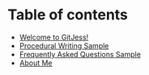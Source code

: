 # Table of contents

* [Welcome to GitJess!](README.md)
* [Procedural Writing Sample](procedure.md)
* [Frequently Asked Questions Sample](frequently-asked-questions-sample.md)
* [About Me](about-me.md)
